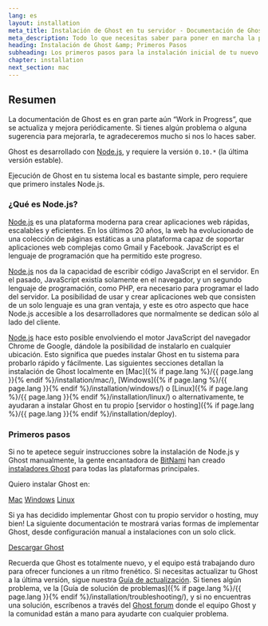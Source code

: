 ```yaml
---
lang: es
layout: installation
meta_title: Instalación de Ghost en tu servidor - Documentación de Ghost
meta_description: Todo lo que necesitas saber para poner en marcha la plataforma de blog Ghost para acceso local o remoto. 
heading: Instalación de Ghost &amp; Primeros Pasos
subheading: Los primeros pasos para la instalación inicial de tu nuevo blog.
chapter: installation
next_section: mac
---
```


## Resumen <a id="overview"></a>

La documentación de Ghost es en gran parte aún “Work in Progress”, que se actualiza y mejora periódicamente. Si tienes algún problema o alguna sugerencia para mejorarla, te agradeceremos mucho si nos lo haces saber.

Ghost es desarrollado con [Node.js](http://nodejs.org), y requiere la versión `0.10.*` (la última versión estable).

Ejecución de Ghost en tu sistema local es bastante simple, pero requiere que primero instales Node.js.

### ¿Qué es Node.js?

[Node.js](http://nodejs.org) es una plataforma moderna para crear aplicaciones web rápidas, escalables y eficientes.
    En los últimos 20 años, la web ha evolucionado de una colección de páginas estáticas a una plataforma capaz de soportar aplicaciones web complejas como Gmail y Facebook.
    JavaScript es el lenguaje de programación que ha permitido este progreso. 

[Node.js](http://nodejs.org) nos da la capacidad de escribir código JavaScript en el servidor. En el pasado, JavaScript existía solamente en el navegador, y un segundo lenguaje de programación, como PHP, era necesario para programar el lado del servidor. La posibilidad de usar y crear aplicaciones web que consisten de un solo lenguaje es una gran ventaja, y este es otro aspecto que hace Node.js accesible a los desarrolladores que normalmente se dedican sólo al lado del cliente.

[Node.js](http://nodejs.org) hace esto posible envolviendo el motor JavaScript del navegador Chrome de Google, dándole la posibilidad de instalarlo en cualquier ubicación. Esto significa que puedes instalar Ghost en tu sistema para probarlo rápido y fácilmente.
    Las siguientes secciones detallan la instalación de Ghost localmente en [Mac]({% if page.lang %}/{{ page.lang }}{% endif %}/installation/mac/),  [Windows]({% if page.lang %}/{{ page.lang }}{% endif %}/installation/windows/) o [Linux]({% if page.lang %}/{{ page.lang }}{% endif %}/installation/linux/) o alternativamente, te ayudaran a instalar Ghost en tu propio [servidor o hosting]({% if page.lang %}/{{ page.lang }}{% endif %}/installation/deploy).

### Primeros pasos

Si no te apetece seguir instrucciones sobre la instalación de Node.js y Ghost manualmente, la gente encantadora de [BitNami](http://bitnami.com/) han creado [instaladores Ghost](http://bitnami.com/stack/ghost) para todas las plataformas principales.

Quiero instalar Ghost en:

<div class="text-center install-ghost">
    <a href="{% if page.lang %}/{{ page.lang }}{% endif %}/installation/mac/" class="btn btn-success btn-large">Mac</a>
    <a href="{% if page.lang %}/{{ page.lang }}{% endif %}/installation/windows/" class="btn btn-success btn-large">Windows</a>
    <a href="{% if page.lang %}/{{ page.lang }}{% endif %}/installation/linux/" class="btn btn-success btn-large">Linux</a>
</div>

Si ya has decidido implementar Ghost con tu propio servidor o hosting, muy bien! La siguiente documentación te mostrará varias formas de implementar Ghost, desde configuración manual a instalaciones con un solo click.

<div class="text-center install-ghost">
    <a href="{% if page.lang %}/{{ page.lang }}{% endif %}/installation/deploy/" class="btn btn-success btn-large">Descargar Ghost</a>
</div>

Recuerda que Ghost es totalmente nuevo, y el equipo está trabajando duro para ofrecer funciones a un ritmo frenético. Si necesitas actualizar tu Ghost a la última versión, sigue nuestra [Guía de actualización](/installation/upgrading/).
    Si tienes algún problema, ve la [Guía de solución de problemas]({% if page.lang %}/{{ page.lang }}{% endif %}/installation/troubleshooting/), y si no encuentras una solución, escríbenos a través del [Ghost forum](http://ghost.org/forum) donde el equipo Ghost y la comunidad están a mano para ayudarte con cualquier problema.

